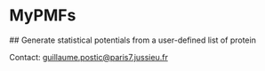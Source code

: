 # MyPMFs
## Generate statistical potentials from a user-defined list of protein

Contact: guillaume.postic@paris7.jussieu.fr
